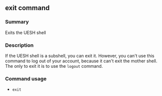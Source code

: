 ## exit command

### Summary

Exits the UESH shell

### Description

If the UESH shell is a subshell, you can exit it. However, you can't use this command to log out of your account, because it can't exit the mother shell. The only to exit it is to use the `logout` command.

### Command usage

* `exit`